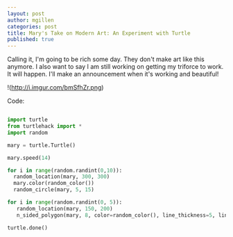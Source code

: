 ```yaml
---
layout: post
author: mgillen
categories: post
title: Mary's Take on Modern Art: An Experiment with Turtle
published: true
---
```


Calling it, I'm going to be rich some day. They don't make art like this anymore. I also want to say I am still working on getting my triforce to work. It will happen. I'll make an announcement when it's working and beautiful!

!(http://i.imgur.com/bmSfhZr.png)

Code:

```python

import turtle
from turtlehack import *
import random

mary = turtle.Turtle() 

mary.speed(14)

for i in range(random.randint(0,10)):
  random_location(mary, 300, 300)
  mary.color(random_color())
  random_circle(mary, 5, 15)

for i in range(random.randint(0, 5)):
   random_location(mary, 150, 200)
   n_sided_polygon(mary, 8, color=random_color(), line_thickness=5, line_length=50)

turtle.done()
```
